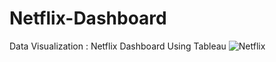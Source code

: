 # Netflix-Dashboard
Data Visualization : Netflix Dashboard Using Tableau
![Netflix](https://github.com/beliaazzhr/Netflix-Dashboard/assets/75405613/2b25d628-1a00-4624-a432-cd747d75dfe5)
